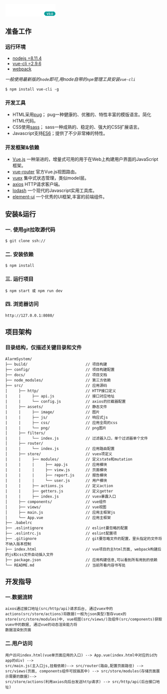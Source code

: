 ![](/docs/logo.png)


## 准备工作


### 远行环境

- [nodejs =8.11.4](https://nodejs.org/en/)
- [vue-cli =2.9.6](https://cli.vuejs.org/zh/)
- [webpack](https://webpack.js.org/)

*一般使用最新版的`node`即可,用node自带的`npm`管理工具安装`vue-cli`*
```shell
$ npm install vue-cli -g
```


### 开发工具

- HTML采用[pug](https://pugjs.org/api/getting-started.html)； pug一种健康的、优雅的、特性丰富的模版语言。简化HTML代码。
- CSS使用[sass](http://sass-lang.com/)； sass一种成熟的、稳定的、强大的CSS扩展语言。
- Javascript支持[ES6](http://es6.ruanyifeng.com/)；提供了不少非常棒的特性。


### 开发框架&依赖

- [Vue.js](https://github.com/vuejs/vue) 一种渐进的，增量式可用的用于在Web上构建用户界面的JavaScript框架。
- [vue-router](https://github.com/vuejs/vue-router) 官方Vue.js视图路由。
- [vuex](https://github.com/vuejs/vuex) 集中式状态管理，类似model层。
- [axios](https://github.com/axios/axios) HTTP请求客户端。
- [lodash](https://github.com/lodash/lodash) 一个现代的Javascript实用工具库。
- [element-ui](https://element.eleme.cn/#/zh-CN/component/installation) 一个优秀的UI框架,丰富的前端组件。


## 安装&运行


### 一. 使用git拉取源代码

```shell
$ git clone ssh://
```


### 二. 安装依赖

```shell
$ npm install
```


### 三. 运行项目

```shell
$ npm start 或 npm run dev
```


### 四. 浏览器访问

```
http://127.0.0.1:8080/
```


## 项目架构


### 目录结构，仅描述关键目录和文件


```
AlarmSystem/
├── build/                          // 项目构建
├── config/                         // 项目构建配置
├── docs/                           // 项目文档
├── node_modules/                   // 第三方依赖
├── src/                            // 应用源码
│     ├── http/                     // HTTP接口定义
|     |     ├── api.js              // 接口对应地址
|     |     └── config.js           // axios的拦截器配置
│     ├── assets/                   // 静态文件
|     |     ├── image/              // 图片
|     |     ├── js/                 // 响应式js
|     |     ├── css/                // 应用全局的css
|     |     └── png/                // png图片
│     ├── filters/
|     |     └── index.js            // 过滤器入口，单个过滤器单个文件
│     ├── router/
|     |     └── index.js            // 应用路由配置
│     ├── store/                    // vuex项定义
|     |     ├── modules/            // 定义state和mutation
|     |     |     ├── app.js        // 应用模块
|     |     |     ├── view.js       // 页面模块
|     |     |     ├── report.js     // 报告模块
|     |     |     └── user.js       // 用户模块
|     |     ├── actions.js          // 定义action
|     |     ├── getters.js          // 定义getter
|     |     ├── index.js            // vuex暴露入口
│     ├── components/               // vue组件
│     ├── views/                    // vue视图
│     ├── main.js                   // 应用主框架js
│     └── App.vue                   // 应用主框架
├── .babelrc
├── .eslintignore                   // eslint要忽略的配置
├── .eslintrc.js                    // eslint配置项
├── .gitignore                      // git要忽略文件的配置，里头指定的文件将不纳入版本控制
├── index.html                      // vue项目的主html页面, webpack构建后的js和css文件自动插入文件
├── package.json                    // 应用构建信息,可以看到所有用到的依赖
└── README.md                       // 当前所看内容书写处
```


## 开发指导


### 一.数据流转


```
aixos通过接口地址(src/http/api)请求后台, 通过vuex中的actions(src/store/actions)将数据(一般为json类型)暂存vuex的
store(src/store/modules)中, vue视图(src/views/)及组件(src/components)获取vuex中的数据, 通过vue的动态渲染能力将
数据渲染到页面
```


### 二.用户访问


```
用户访问index.html(vue单页面应用的入口) --> App.vue(index.html中对应的id为app的div) -->
src/main.js(主入口js,挂载依赖)--> src/router(路由,配置页面路径) -->
src/views(页面, components组件可拔插其中) --> src/store/modules(存储页面展示需要的数据)-->
src/store/actions(利用axios向后台发送http请求) --> src/http/api(后台接口地址)
```

